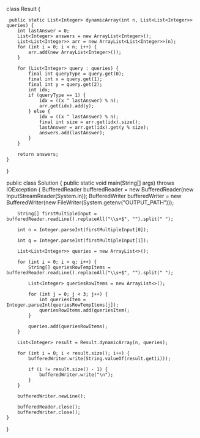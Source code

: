 class Result {

  

     public static List<Integer> dynamicArray(int n, List<List<Integer>> queries) {
        int lastAnswer = 0;
        List<Integer> answers = new ArrayList<Integer>();
        List<List<Integer>> arr = new ArrayList<List<Integer>>(n);
        for (int i = 0; i < n; i++) {
            arr.add(new ArrayList<Integer>());
        }
        
        for (List<Integer> query : queries) {
            final int queryType = query.get(0);
            final int x = query.get(1);
            final int y = query.get(2);
            int idx;
            if (queryType == 1) {
                idx = ((x ^ lastAnswer) % n);
                arr.get(idx).add(y);
            } else {
                idx = ((x ^ lastAnswer) % n);
                final int size = arr.get(idx).size();
                lastAnswer = arr.get(idx).get(y % size);
                answers.add(lastAnswer);
            }
        }

        return answers;
    }
}

public class Solution {
    public static void main(String[] args) throws IOException {
        BufferedReader bufferedReader = new BufferedReader(new InputStreamReader(System.in));
        BufferedWriter bufferedWriter = new BufferedWriter(new FileWriter(System.getenv("OUTPUT_PATH")));

        String[] firstMultipleInput = bufferedReader.readLine().replaceAll("\\s+$", "").split(" ");

        int n = Integer.parseInt(firstMultipleInput[0]);

        int q = Integer.parseInt(firstMultipleInput[1]);

        List<List<Integer>> queries = new ArrayList<>();

        for (int i = 0; i < q; i++) {
            String[] queriesRowTempItems = bufferedReader.readLine().replaceAll("\\s+$", "").split(" ");

            List<Integer> queriesRowItems = new ArrayList<>();

            for (int j = 0; j < 3; j++) {
                int queriesItem = Integer.parseInt(queriesRowTempItems[j]);
                queriesRowItems.add(queriesItem);
            }

            queries.add(queriesRowItems);
        }

        List<Integer> result = Result.dynamicArray(n, queries);

        for (int i = 0; i < result.size(); i++) {
            bufferedWriter.write(String.valueOf(result.get(i)));

            if (i != result.size() - 1) {
                bufferedWriter.write("\n");
            }
        }

        bufferedWriter.newLine();

        bufferedReader.close();
        bufferedWriter.close();
    }
}
